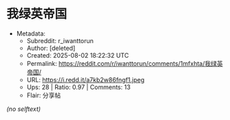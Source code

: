 # 我绿英帝国

- Metadata:
  - Subreddit: r_iwanttorun
  - Author: [deleted]
  - Created: 2025-08-02 18:22:32 UTC
  - Permalink: https://reddit.com/r/iwanttorun/comments/1mfxhta/我绿英帝国/
  - URL: https://i.redd.it/a7kb2w86fngf1.jpeg
  - Ups: 28 | Ratio: 0.97 | Comments: 13
  - Flair: 分享帖

_(no selftext)_

